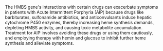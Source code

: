 The HMBS gene's interactions with certain drugs can exacerbate symptoms in patients with Acute Intermittent Porphyria (AIP) because drugs like barbiturates, sulfonamide antibiotics, and anticonvulsants induce hepatic cytochrome P450 enzymes, thereby increasing heme synthesis demands, depleting HMBS activity, and causing toxic metabolite accumulation. Treatment for AIP involves avoiding these drugs or using them cautiously, and employing therapy with hemin and glucose to inhibit further heme synthesis and alleviate symptoms.